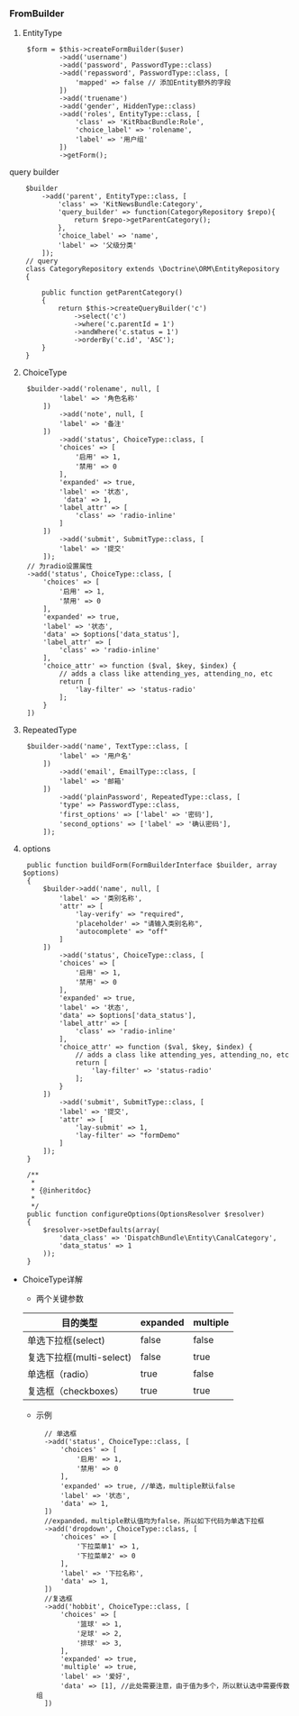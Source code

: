 ### FromBuilder  

1. EntityType  


		$form = $this->createFormBuilder($user)
	            ->add('username')
	            ->add('password', PasswordType::class)
	            ->add('repassword', PasswordType::class, [
	                'mapped' => false // 添加Entity额外的字段
	            ])
	            ->add('truename')
	            ->add('gender', HiddenType::class)
	            ->add('roles', EntityType::class, [
	                'class' => 'KitRbacBundle:Role',
	                'choice_label' => 'rolename',
	                'label' => '用户组'
	            ])
	            ->getForm();
query builder

		$builder
            ->add('parent', EntityType::class, [
                'class' => 'KitNewsBundle:Category',
                'query_builder' => function(CategoryRepository $repo){
                    return $repo->getParentCategory();
                },
                'choice_label' => 'name',
                'label' => '父级分类'
            ]);
		// query
		class CategoryRepository extends \Doctrine\ORM\EntityRepository
		{
		
		    public function getParentCategory()
		    {
		        return $this->createQueryBuilder('c')
		            ->select('c')
		            ->where('c.parentId = 1')
		            ->andWhere('c.status = 1')
		            ->orderBy('c.id', 'ASC');
		    }
		}

2. ChoiceType  

		$builder->add('rolename', null, [
	            'label' => '角色名称'
	        ])
	            ->add('note', null, [
	            'label' => '备注'
	        ])
	            ->add('status', ChoiceType::class, [
	            'choices' => [
	                '启用' => 1,
	                '禁用' => 0
	            ],
	            'expanded' => true,
	            'label' => '状态',
	             'data' => 1,
	            'label_attr' => [
	                'class' => 'radio-inline'
	            ]
	        ])
	            ->add('submit', SubmitType::class, [
	            'label' => '提交'
	        ]);
		// 为radio设置属性
		->add('status', ChoiceType::class, [
            'choices' => [
                '启用' => 1,
                '禁用' => 0
            ],
            'expanded' => true,
            'label' => '状态',
            'data' => $options['data_status'],
            'label_attr' => [
                'class' => 'radio-inline'
            ],
            'choice_attr' => function ($val, $key, $index) {
                // adds a class like attending_yes, attending_no, etc
                return [
                    'lay-filter' => 'status-radio'
                ];
            }
        ])

3. RepeatedType

		$builder->add('name', TextType::class, [
	            'label' => '用户名'
	        ])
	            ->add('email', EmailType::class, [
	            'label' => '邮箱'
	        ])
	            ->add('plainPassword', RepeatedType::class, [
	            'type' => PasswordType::class,
	            'first_options' => ['label' => '密码'],
	            'second_options' => ['label' => '确认密码'],
	        ]);
4. options

		public function buildForm(FormBuilderInterface $builder, array $options)
	    {
	        $builder->add('name', null, [
	            'label' => '类别名称',
	            'attr' => [
	                'lay-verify' => "required",
	                'placeholder' => "请输入类别名称",
	                'autocomplete' => "off"
	            ]
	        ])
	            ->add('status', ChoiceType::class, [
	            'choices' => [
	                '启用' => 1,
	                '禁用' => 0
	            ],
	            'expanded' => true,
	            'label' => '状态',
	            'data' => $options['data_status'],
	            'label_attr' => [
	                'class' => 'radio-inline'
	            ],
	            'choice_attr' => function ($val, $key, $index) {
	                // adds a class like attending_yes, attending_no, etc
	                return [
	                    'lay-filter' => 'status-radio'
	                ];
	            }
	        ])
	            ->add('submit', SubmitType::class, [
	            'label' => '提交',
	            'attr' => [
	                'lay-submit' => 1,
	                'lay-filter' => "formDemo"
	            ]
	        ]);
	    }

	    /**
	     *
	     * {@inheritdoc}
	     *
	     */
	    public function configureOptions(OptionsResolver $resolver)
	    {
	        $resolver->setDefaults(array(
	            'data_class' => 'DispatchBundle\Entity\CanalCategory',
	            'data_status' => 1
	        ));
	    }
- ChoiceType详解
	- 两个关键参数
	
    | 目的类型 | expanded | multiple |
    | ------ | ------ | ------ |
    | 单选下拉框(select) | false | false |
    | 复选下拉框(multi-select) | false | true |
    | 单选框（radio） | true | false |
    | 复选框（checkboxes） | true | true |
	- 示例
	
    		// 单选框
    		->add('status', ChoiceType::class, [
                'choices' => [
                    '启用' => 1,
                    '禁用' => 0
                ],
                'expanded' => true, //单选，multiple默认false
                'label' => '状态',
                'data' => 1,
            ])
            //expanded，multiple默认值均为false，所以如下代码为单选下拉框
            ->add('dropdown', ChoiceType::class, [
                'choices' => [
                    '下拉菜单1' => 1,
                    '下拉菜单2' => 0
                ],
                'label' => '下拉名称',
                'data' => 1,
            ])
            //复选框
            ->add('hobbit', ChoiceType::class, [
                'choices' => [
                    '篮球' => 1,
                    '足球' => 2,
                    '排球' => 3,
                ],
                'expanded' => true,
                'multiple' => true,
                'label' => '爱好',
                'data' => [1], //此处需要注意，由于值为多个，所以默认选中需要传数组
            ])
